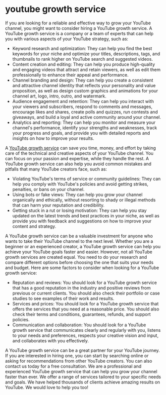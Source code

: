 # youtube growth service
If you are looking for a reliable and effective way to grow your YouTube channel, you might want to consider hiring a YouTube growth service. A YouTube growth service is a company or a team of experts that can help you with various aspects of your YouTube strategy, such as:

- Keyword research and optimization: They can help you find the best keywords for your niche and optimize your titles, descriptions, tags, and thumbnails to rank higher on YouTube search and suggested videos.
- Content creation and editing: They can help you produce high-quality and engaging videos that attract and retain viewers, as well as edit them professionally to enhance their appeal and performance.
- Channel branding and design: They can help you create a consistent and attractive channel identity that reflects your personality and value proposition, as well as design custom graphics and animations for your channel art, logo, intro, outro, and watermark.
- Audience engagement and retention: They can help you interact with your viewers and subscribers, respond to comments and messages, encourage likes and shares, create polls and quizzes, run contests and giveaways, and build a loyal and active community around your channel.
- Analytics and reporting: They can help you monitor and measure your channel's performance, identify your strengths and weaknesses, track your progress and goals, and provide you with detailed reports and insights on how to improve your results.

A [YouTube growth service](https://thewatchlab.net/) can save you time, money, and effort by taking care of the technical and creative aspects of your YouTube channel. You can focus on your passion and expertise, while they handle the rest. A YouTube growth service can also help you avoid common mistakes and pitfalls that many YouTube creators face, such as:

- Violating YouTube's terms of service or community guidelines: They can help you comply with YouTube's policies and avoid getting strikes, penalties, or bans on your channel.
- Using bots or fake views: They can help you grow your channel organically and ethically, without resorting to shady or illegal methods that can harm your reputation and credibility.
- Getting stuck in a rut or losing motivation: They can help you stay updated on the latest trends and best practices in your niche, as well as provide you with feedback and suggestions on how to improve your content and strategy.

A YouTube growth service can be a valuable investment for anyone who wants to take their YouTube channel to the next level. Whether you are a beginner or an experienced creator, a YouTube growth service can help you achieve your YouTube goals faster and easier. However, not all YouTube growth services are created equal. You need to do your research and compare different options before choosing the one that suits your needs and budget. Here are some factors to consider when looking for a YouTube growth service:

- Reputation and reviews: You should look for a YouTube growth service that has a good reputation in the industry and positive reviews from previous or current clients. You should also check their portfolio or case studies to see examples of their work and results.
- Services and prices: You should look for a YouTube growth service that offers the services that you need at a reasonable price. You should also check their terms and conditions, guarantees, refunds, and support policies.
- Communication and collaboration: You should look for a YouTube growth service that communicates clearly and regularly with you, listens to your needs and preferences, respects your creative vision and input, and collaborates with you effectively.

A YouTube growth service can be a great partner for your YouTube journey. If you are interested in hiring one, you can start by searching online or asking for recommendations from other YouTube creators. You can also contact us today for a free consultation. We are a professional and experienced YouTube growth service that can help you grow your channel faster than ever. We offer a range of services tailored to your specific needs and goals. We have helped thousands of clients achieve amazing results on YouTube. We would love to help you too!
